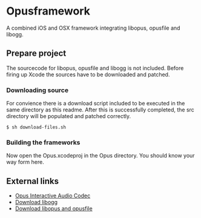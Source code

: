 # Opusframework

A combined iOS and OSX framework integrating libopus, opusfile and libogg.

## Prepare project

The sourcecode for libopus, opusfile and libogg is not included. Before firing up Xcode the sources have to be downloaded and patched.

### Downloading source

For convience there is a download script included to be executed in the same directory as this readme. After this is successfully completed, the src directory will be populated and patched correctly.

    $ sh download-files.sh
    
    
### Building the frameworks

Now open the Opus.xcodeproj in the Opus directory. You should know your way form here.
    
## External links

 * [Opus Interactive Audio Codec](http://opus-codec.org/)
 * [Download libogg](http://xiph.org/downloads/)
 * [Download libopus and opusfile](http://opus-codec.org/downloads/)